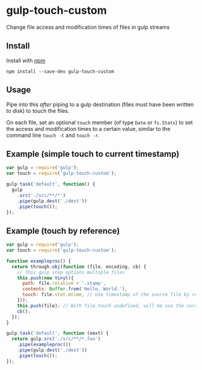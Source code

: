 # gulp-touch-custom

Change file access and modification times of files in gulp streams

## Install

Install with [npm](https://npmjs.org/package/gulp-touch-custom)

```
npm install --save-dev gulp-touch-custom
```

## Usage

Pipe into this *after* piping to a gulp destination (files must have been written to disk) to touch the files.

On each file, set an optional `touch` member (of type `Date` or `fs.Stats`) to set the access and modification times to a certain value, similar to the command line `touch -t` and `touch -r`.

## Example (simple touch to current timestamp)

```js
var gulp = require('gulp');
var touch = require('gulp-touch-custom');

gulp.task('default', function() {
  gulp
    .src('./src/**/*')
    .pipe(gulp.dest('./dest'))
    .pipe(touch());
});
```

## Example (touch by reference)

```js
var gulp = require('gulp');
var touch = require('gulp-touch-custom');

function exampleproc() {
  return through.obj(function (file, encoding, cb) {
    // This gulp step options multiple files
    this.push(new Vinyl({
      path: file.relative + '.stamp',
      contents: Buffer.from('Hello, World.'),
      touch: file.stat.mtime, // Use timestamp of the source file by reference
    }));
    this.push(file); // With file.touch undefined, will be use the current time
    cb();
  });
}

gulp.task('default', function (next) {
  return gulp.src('./src/**/*.foo')
    .pipe(exampleproc())
    .pipe(gulp.dest('./dest'))
    .pipe(touch());
});
```

